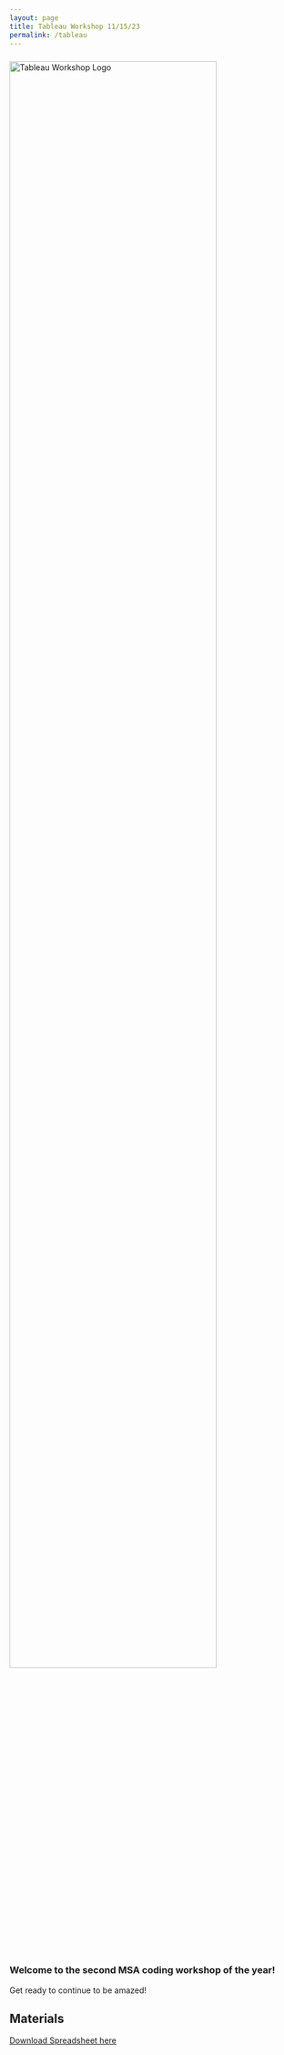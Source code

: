 ```yaml
---
layout: page
title: Tableau Workshop 11/15/23
permalink: /tableau
---
```


<img src="https://nfordumass.github.io/msa/assets/img/tableau.png" alt="Tableau Workshop Logo" style="width:85%;height:85%; padding-top:10px">

### **Welcome to the second MSA coding workshop of the year!**

Get ready to continue to be amazed!

## Materials

<a href="https://nfordumass.github.io/msa/assets/tableau/nbaTotals202324.csv" download>Download Spreadsheet here </a> <br> <br>

<!-- <a href="https://nfordumass.github.io/msa/assets/python/output2.csv" download>Download CSV here </a> -->
